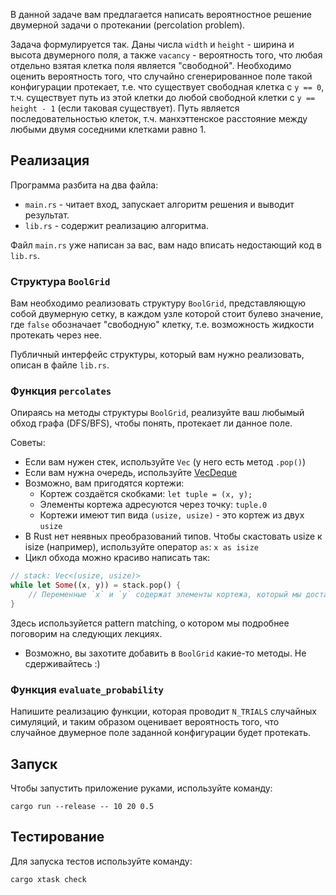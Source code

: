 В данной задаче вам предлагается написать вероятностное решение двумерной задачи о протекании
(percolation problem).

Задача формулируется так. Даны числа `width` и `height` - ширина и высота двумерного поля,
а также `vacancy` - вероятность того, что любая отдельно взятая клетка поля является "свободной".
Необходимо оценить вероятность того, что случайно сгенерированное поле такой конфигурации
протекает, т.е. что существует свободная клетка с `y == 0`, т.ч. существует путь из этой клетки
до любой свободной клетки с `y == height - 1` (если таковая существует). Путь является
последовательностью клеток, т.ч. манхэттенское расстояние между любыми двумя соседними клетками
равно 1.

## Реализация

Программа разбита на два файла:

* `main.rs` - читает вход, запускает алгоритм решения и выводит результат.
* `lib.rs` - содержит реализацию алгоритма.

Файл `main.rs` уже написан за вас, вам надо вписать недостающий код в `lib.rs`.

### Структура `BoolGrid`

Вам необходимо реализовать структуру `BoolGrid`, представляющую собой двумерную сетку,
в каждом узле которой стоит булево значение, где `false` обозначает "свободную" клетку,
т.е. возможность жидкости протекать через нее.

Публичный интерфейс структуры, который вам нужно реализовать, описан в файле `lib.rs`.

### Функция `percolates`

Опираясь на методы структуры `BoolGrid`, реализуйте ваш любымый обход графа (DFS/BFS), чтобы
понять, протекает ли данное поле.

Советы:
* Если вам нужен стек, используйте `Vec` (у него есть метод `.pop()`)
* Если вам нужна очередь, используйте [VecDeque](https://doc.rust-lang.org/std/collections/struct.VecDeque.html)
* Возможно, вам пригодятся кортежи:
  - Кортеж создаётся скобками: `let tuple = (x, y);`
  - Элементы кортежа адресуются через точку: `tuple.0`
  - Кортежи имеют тип вида `(usize, usize)` - это кортеж из двух `usize`
* В Rust нет неявных преобразований типов. Чтобы скастовать usize к isize (например), используйте
оператор `as`: `x as isize`
* Цикл обхода можно красиво написать так:

```rust
// stack: Vec<(usize, usize)>
while let Some((x, y)) = stack.pop() {
    // Переменные `x` и `y` содержат элементы кортежа, который мы достали из стека.
}
```

Здесь используйется pattern matching, о котором мы подробнее поговорим на следующих лекциях.

* Возможно, вы захотите добавить в `BoolGrid` какие-то методы. Не сдерживайтесь :)

### Функция `evaluate_probability`

Напишите реализацию функции, которая проводит `N_TRIALS` случайных симуляций, и таким образом
оценивает вероятность того, что случайное двумерное поле заданной конфигурации будет протекать.

## Запуск

Чтобы запустить приложение руками, используйте команду:

```
cargo run --release -- 10 20 0.5
```

## Тестирование

Для запуска тестов используйте команду:

```
cargo xtask check
```
